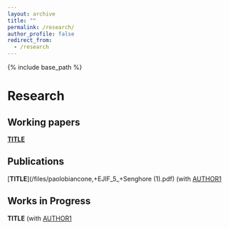 ```yaml
---
layout: archive
title: ""
permalink: /research/
author_profile: false
redirect_from:
  - /research
---
```


{% include base_path %}

# Research

## Working papers

[**TITLE**](/files/paper1.pdf) <br/> 

## Publications

[**TITLE**](/files/paolobiancone,+EJIF_5_+Senghore (1).pdf) (with [AUTHOR1](URL1) <br/>

## Works in Progress

**TITLE** (with [AUTHOR1](URL1)<br/>
